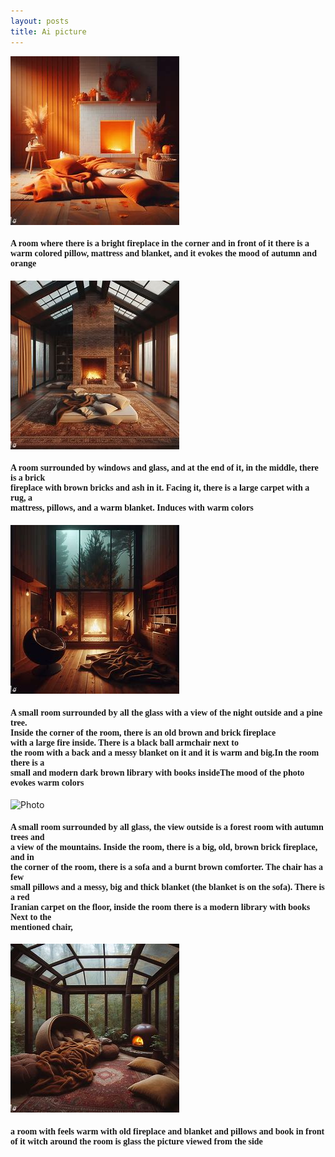 ```yaml
---
layout: posts
title: Ai picture
---
```

![Photo](\assets\images\1_picn.jpg)


<html>
<body>
<h4 style="text-align:left ;font-family: Tahoma">
  A room where there is a bright fireplace in the corner and in front of it there is a warm     colored pillow, mattress and blanket, and it evokes the mood of autumn and orange
</h4>
</body>
</html>
 
![Photo](\assets\images\2_pic.jpg)

<html>
<body>
<h4 style="text-align:left ;font-family: Tahoma">
  A room surrounded by windows and glass, and at the end of it, in the middle, there is a brick
<br>
  fireplace with brown bricks and ash in it. Facing it, there is a large carpet with a rug, a 
 <br>
  mattress, pillows, and a warm blanket. Induces with warm colors
</h4>
</body>
</html>

![Photo](\assets\images\3_pic.jpg)

<html>
<body>
<h4 style="text-align:left ;font-family: Tahoma">
A small room surrounded by all the glass with a view of the night outside and a pine tree. 
<br>
Inside the corner of the room, there is an old brown and brick fireplace 
<br>
 with a large fire inside. There is a black ball armchair next to 
<br>
the room with a back and a messy blanket on it and it is warm and big.In the room there is a 
<br>
small and modern dark brown library with books insideThe mood of the photo evokes warm colors
</h4>
</body>
</html>

![Photo](\assets\images\4_pic.png)

<html>
<body>
<h4 style="text-align:left ;font-family: Tahoma">
A small room surrounded by all glass, the view outside is a forest room with autumn trees and 
<br>
a view of the mountains. Inside the room, there is a big, old, brown brick fireplace, and in 
<br>
the corner of the room, there is a sofa and a burnt brown comforter. The chair has a few 
<br>
small pillows and a messy, big and thick blanket (the blanket is on the sofa). There is a red 
<br>
Iranian carpet on the floor, inside the room there is a modern library with books Next to the 
<br>
mentioned chair,
</h4>
</body>
</html>


![Photo](\assets\images\final_pic.jpg)
<html>
<body>
<h4 style="text-align:left ;font-family: Tahoma">
a room with feels warm with old fireplace and blanket and pillows and book in front of it witch around the room is glass the picture viewed from the side
</h4>
</body>
</html>

